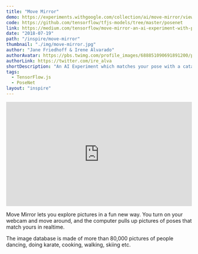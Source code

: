 ```yaml
---
title: "Move Mirror"
demo: https://experiments.withgoogle.com/collection/ai/move-mirror/view
code: https://github.com/tensorflow/tfjs-models/tree/master/posenet
link: https://medium.com/tensorflow/move-mirror-an-ai-experiment-with-pose-estimation-in-the-browser-using-tensorflow-js-2f7b769f9b23
date: "2018-07-19"
path: "/inspire/move-mirror"
thumbnail: "./img/move-mirror.jpg"
author: "Jane Friedhoff & Irene Alvarado"
authorAvatar: https://pbs.twimg.com/profile_images/688851090691891200/pYSFP5sz_400x400.jpg
authorLink: https://twitter.com/ire_alva
shortDescription: "An AI Experiment which matches your pose with a catalogue of 80,000 photos while you move"
tags:
  - TensorFlow.js
  - PoseNet
layout: "inspire"
---
```


<style>.embed-container { position: relative; padding-bottom: 56.25%; height: 0; overflow: hidden; max-width: 100%; } .embed-container iframe, .embed-container object, .embed-container embed { position: absolute; top: 0; left: 0; width: 100%; height: 100%; }</style><div class='embed-container'><iframe src='https://www.youtube.com/embed/JvzkFJW6LIU' frameborder='0' allowfullscreen></iframe></div>

Move Mirror lets you explore pictures in a fun new way. You turn on your
webcam and move around, and the computer pulls up pictures of poses that
match yours in realtime.

The image database is made of more than 80,000 pictures of people dancing,
doing karate, cooking, walking, skiing etc.
